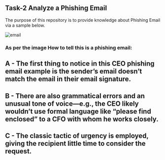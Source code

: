 ## Task-2 Analyze a Phishing Email
The purpose of this repository is to provide knowledge about Phishing Email via a sample below. 

![email](https://github.com/user-attachments/assets/c3b04083-413e-4b23-a5e7-5016b88ae8de)

### As per the image How to tell this is a phishing email: 

## A - The first thing to notice in this CEO phishing email example is the sender’s email doesn’t match the email in their email signature.

## B - There are also grammatical errors and an unusual tone of voice—e.g., the CEO likely wouldn’t use formal language like “please find enclosed” to a CFO with whom he works closely.

## C - The classic tactic of urgency is employed, giving the recipient little time to consider the request.

